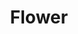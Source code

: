 ---
pid: RS307
title: Flower
location_transcription: Rittenhouse Square
zipcode: '78781'
outside_phl: 'Austin TX '
neighborhood: 
age: '23'
age_range: 20-29
instagram: 
image_file_name: RS_307.jpg
proposal_transcription: Ben+I never thought we'd fall in love, but a lot of little
  things happened, out of our control, for us to meet and have the love we have today.
  We'd love to see a monument(s) that represents the //little things// in life and
  how it makes something far greater. Each monument would be scattered in popular
  areas around the city, like Rittenhouse Square, Old City, etc., and the monument(s)
  would be this tiny petal (different flowers in each location) with a large sign
  saying //All the little things lead to what we have here.// From above on a map,
  you'd see all the flowers' locations make a flower.
topic: Unity,Uplifting,Love
topic_summary: 0, 0, 0
type: Concrete,Street,Image
keywords_other: flowers, little things, citywide
credit: Patty Angeles + Ben Vineyard
image_labels: 
twitter: 
facebook: 
permalink: "/monuments/rs307/"
layout: item-page
---
